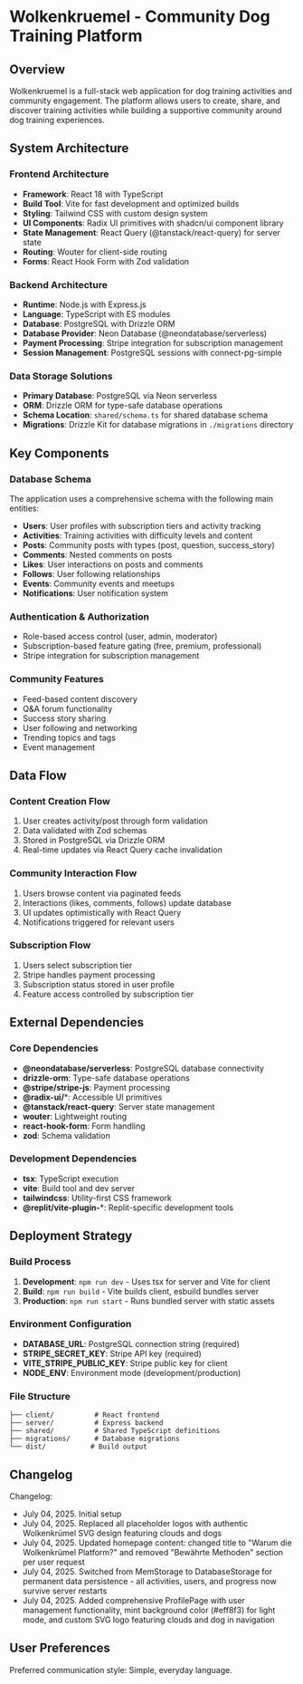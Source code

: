 # Wolkenkruemel - Community Dog Training Platform

## Overview

Wolkenkruemel is a full-stack web application for dog training activities and community engagement. The platform allows users to create, share, and discover training activities while building a supportive community around dog training experiences.

## System Architecture

### Frontend Architecture
- **Framework**: React 18 with TypeScript
- **Build Tool**: Vite for fast development and optimized builds
- **Styling**: Tailwind CSS with custom design system
- **UI Components**: Radix UI primitives with shadcn/ui component library
- **State Management**: React Query (@tanstack/react-query) for server state
- **Routing**: Wouter for client-side routing
- **Forms**: React Hook Form with Zod validation

### Backend Architecture
- **Runtime**: Node.js with Express.js
- **Language**: TypeScript with ES modules
- **Database**: PostgreSQL with Drizzle ORM
- **Database Provider**: Neon Database (@neondatabase/serverless)
- **Payment Processing**: Stripe integration for subscription management
- **Session Management**: PostgreSQL sessions with connect-pg-simple

### Data Storage Solutions
- **Primary Database**: PostgreSQL via Neon serverless
- **ORM**: Drizzle ORM for type-safe database operations
- **Schema Location**: `shared/schema.ts` for shared database schema
- **Migrations**: Drizzle Kit for database migrations in `./migrations` directory

## Key Components

### Database Schema
The application uses a comprehensive schema with the following main entities:
- **Users**: User profiles with subscription tiers and activity tracking
- **Activities**: Training activities with difficulty levels and content
- **Posts**: Community posts with types (post, question, success_story)
- **Comments**: Nested comments on posts
- **Likes**: User interactions on posts and comments
- **Follows**: User following relationships
- **Events**: Community events and meetups
- **Notifications**: User notification system

### Authentication & Authorization
- Role-based access control (user, admin, moderator)
- Subscription-based feature gating (free, premium, professional)
- Stripe integration for subscription management

### Community Features
- Feed-based content discovery
- Q&A forum functionality
- Success story sharing
- User following and networking
- Trending topics and tags
- Event management

## Data Flow

### Content Creation Flow
1. User creates activity/post through form validation
2. Data validated with Zod schemas
3. Stored in PostgreSQL via Drizzle ORM
4. Real-time updates via React Query cache invalidation

### Community Interaction Flow
1. Users browse content via paginated feeds
2. Interactions (likes, comments, follows) update database
3. UI updates optimistically with React Query
4. Notifications triggered for relevant users

### Subscription Flow
1. Users select subscription tier
2. Stripe handles payment processing
3. Subscription status stored in user profile
4. Feature access controlled by subscription tier

## External Dependencies

### Core Dependencies
- **@neondatabase/serverless**: PostgreSQL database connectivity
- **drizzle-orm**: Type-safe database operations
- **@stripe/stripe-js**: Payment processing
- **@radix-ui/***: Accessible UI primitives
- **@tanstack/react-query**: Server state management
- **wouter**: Lightweight routing
- **react-hook-form**: Form handling
- **zod**: Schema validation

### Development Dependencies
- **tsx**: TypeScript execution
- **vite**: Build tool and dev server
- **tailwindcss**: Utility-first CSS framework
- **@replit/vite-plugin-***: Replit-specific development tools

## Deployment Strategy

### Build Process
1. **Development**: `npm run dev` - Uses tsx for server and Vite for client
2. **Build**: `npm run build` - Vite builds client, esbuild bundles server
3. **Production**: `npm run start` - Runs bundled server with static assets

### Environment Configuration
- **DATABASE_URL**: PostgreSQL connection string (required)
- **STRIPE_SECRET_KEY**: Stripe API key (required)
- **VITE_STRIPE_PUBLIC_KEY**: Stripe public key for client
- **NODE_ENV**: Environment mode (development/production)

### File Structure
```
├── client/          # React frontend
├── server/          # Express backend
├── shared/          # Shared TypeScript definitions
├── migrations/      # Database migrations
└── dist/           # Build output
```

## Changelog

Changelog:
- July 04, 2025. Initial setup
- July 04, 2025. Replaced all placeholder logos with authentic Wolkenkrümel SVG design featuring clouds and dogs
- July 04, 2025. Updated homepage content: changed title to "Warum die Wolkenkrümel Platform?" and removed "Bewährte Methoden" section per user request
- July 04, 2025. Switched from MemStorage to DatabaseStorage for permanent data persistence - all activities, users, and progress now survive server restarts
- July 04, 2025. Added comprehensive ProfilePage with user management functionality, mint background color (#eff8f3) for light mode, and custom SVG logo featuring clouds and dog in navigation

## User Preferences

Preferred communication style: Simple, everyday language.